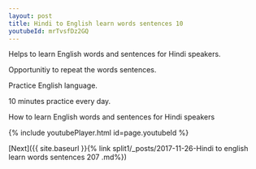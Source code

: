 ```yaml
---
layout: post
title: Hindi to English learn words sentences 10 
youtubeId: mrTvsfDz2GQ
---
```

 
 
Helps to learn English words and sentences for Hindi speakers.

Opportunitiy to repeat the words sentences. 

Practice English language. 
 
10 minutes practice every day. 
 
How to learn English words and sentences for Hindi speakers 
 
{% include youtubePlayer.html id=page.youtubeId %}
 
 
[Next]({{ site.baseurl }}{% link  split1/_posts/2017-11-26-Hindi to english learn words sentences 207 .md%})
 
